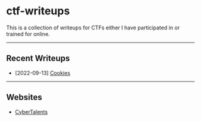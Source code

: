 # ctf-writeups

This is a collection of writeups for CTFs either I have participated in or trained for online.

---

## Recent Writeups

- [2022-09-13] [Cookies](./CyberTalents/Introduction-to-Cybersecurity/lesson-5.md)

---

## Websites

- [CyberTalents](./CyberTalents/README.md)
